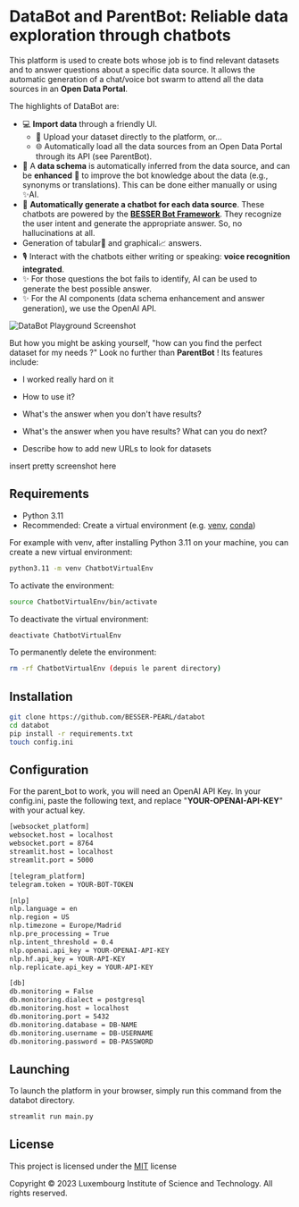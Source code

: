 # DataBot and ParentBot: Reliable data exploration through chatbots

This platform is used to create bots whose job is to find relevant datasets and to answer questions about a specific data source. It allows the automatic
generation of a chat/voice bot swarm to attend all the data sources in an **Open Data Portal**.

The highlights of DataBot are:

- 💻 **Import data** through a friendly UI.
  - 💾 Upload your dataset directly to the platform, or...
  - 🌐 Automatically load all the data sources from an Open Data Portal through its API (see ParentBot).
- 🔎 A **data schema** is automatically inferred from the data source, and can be **enhanced** 💪 to improve the bot knowledge about 
  the data (e.g., synonyms or translations). This can be done either manually or using ✨AI.
- 🤖 **Automatically generate a chatbot for each data source**. These chatbots are powered by the [**BESSER Bot Framework**](https://github.com/BESSER-PEARL/bot-framework).
  They recognize the user intent and generate the appropriate answer. So, no hallucinations at all.
- Generation of tabular📅 and graphical📈 answers.
- 🎙️ Interact with the chatbots either writing or speaking: **voice recognition integrated**.
- ✨ For those questions the bot fails to identify, AI can be used to generate the best possible answer.
- ✨ For the AI components (data schema enhancement and answer generation), we use the OpenAI API.

![DataBot Playground Screenshot](docs/source/img/playground_screenshot.png)

But how you might be asking yourself, "how can you find the perfect dataset for my needs ?"
Look no further than **ParentBot** ! Its features include:

- I worked really hard on it

- How to use it?
 - What's the answer when you don't have results?
 - What's the answer when you have results? What can you do next?
 - Describe how to add new URLs to look for datasets

insert pretty screenshot here

## Requirements

- Python 3.11
- Recommended: Create a virtual environment (e.g. [venv](https://docs.python.org/3/library/venv.html), [conda](https://conda.io/projects/conda/en/latest/user-guide/tasks/manage-environments.html))

For example with venv, after installing Python 3.11 on your machine, you can create a new virtual environment: 

```bash
python3.11 -m venv ChatbotVirtualEnv
```

To activate the environment:
```bash
source ChatbotVirtualEnv/bin/activate
```

To deactivate the virtual environment: 
```bash
deactivate ChatbotVirtualEnv 
```

To permanently delete the environment: 
```bash
rm -rf ChatbotVirtualEnv (depuis le parent directory)
```

## Installation

```bash
git clone https://github.com/BESSER-PEARL/databot
cd databot
pip install -r requirements.txt
touch config.ini
```

## Configuration

For the parent_bot to work, you will need an OpenAI API Key.
In your config.ini, paste the following text, and replace "**YOUR-OPENAI-API-KEY**" with your actual key. 

```bash
[websocket_platform]
websocket.host = localhost
websocket.port = 8764
streamlit.host = localhost
streamlit.port = 5000

[telegram_platform]
telegram.token = YOUR-BOT-TOKEN

[nlp]
nlp.language = en
nlp.region = US
nlp.timezone = Europe/Madrid
nlp.pre_processing = True
nlp.intent_threshold = 0.4
nlp.openai.api_key = YOUR-OPENAI-API-KEY
nlp.hf.api_key = YOUR-API-KEY
nlp.replicate.api_key = YOUR-API-KEY

[db]
db.monitoring = False
db.monitoring.dialect = postgresql
db.monitoring.host = localhost
db.monitoring.port = 5432
db.monitoring.database = DB-NAME
db.monitoring.username = DB-USERNAME
db.monitoring.password = DB-PASSWORD
```

## Launching

To launch the platform in your browser, simply run this command from the databot directory.
```bash
streamlit run main.py
```

## License

This project is licensed under the [MIT](https://mit-license.org/) license

Copyright © 2023 Luxembourg Institute of Science and Technology. All rights reserved.
